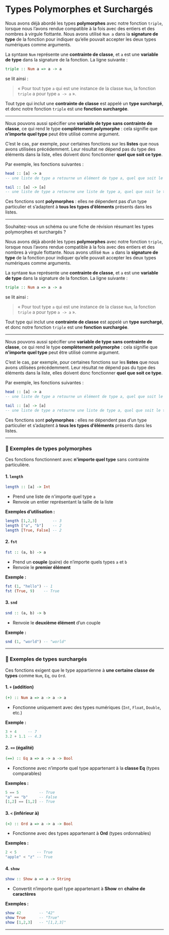 # Types Polymorphes et Surchargés

Nous avons déjà abordé les types **polymorphes** avec notre fonction `triple`, lorsque nous l’avons rendue compatible à la fois avec des entiers et des nombres à virgule flottante.
Nous avons utilisé `Num a` dans la **signature de type** de la fonction pour indiquer qu’elle pouvait accepter les deux types numériques comme arguments.

La syntaxe `Num` représente une **contrainte de classe**, et `a` est une **variable de type** dans la signature de la fonction.
La ligne suivante :

```haskell
triple :: Num a => a -> a
```

se lit ainsi :

> « Pour tout type `a` qui est une instance de la classe `Num`, la fonction `triple` a pour type `a -> a` ».

Tout type qui inclut une **contrainte de classe** est appelé un **type surchargé**, et donc notre fonction `triple` est une **fonction surchargée**.

---

Nous pouvons aussi spécifier une **variable de type sans contrainte de classe**, ce qui rend le type **complètement polymorphe** : cela signifie que **n'importe quel type** peut être utilisé comme argument.

C’est le cas, par exemple, pour certaines fonctions sur les **listes** que nous avons utilisées précédemment.
Leur résultat ne dépend pas du type des éléments dans la liste, elles doivent donc fonctionner **quel que soit ce type**.

Par exemple, les fonctions suivantes :

```haskell
head :: [a] -> a
-- une liste de type a retourne un élément de type a, quel que soit le type a pour cette liste

tail :: [a] -> [a]
-- une liste de type a retourne une liste de type a, quel que soit le type a pour cette liste
```

Ces fonctions sont **polymorphes** : elles ne dépendent pas d’un type particulier et s’adaptent à **tous les types d’éléments** présents dans les listes.

---

Souhaitez-vous un schéma ou une fiche de révision résumant les types polymorphes et surchargés ?


Nous avons déjà abordé les types **polymorphes** avec notre fonction `triple`, lorsque nous l’avons rendue compatible à la fois avec des entiers et des nombres à virgule flottante.
Nous avons utilisé `Num a` dans la **signature de type** de la fonction pour indiquer qu’elle pouvait accepter les deux types numériques comme arguments.

La syntaxe `Num` représente une **contrainte de classe**, et `a` est une **variable de type** dans la signature de la fonction.
La ligne suivante :

```haskell
triple :: Num a => a -> a
```

se lit ainsi :

> « Pour tout type `a` qui est une instance de la classe `Num`, la fonction `triple` a pour type `a -> a` ».

Tout type qui inclut une **contrainte de classe** est appelé un **type surchargé**, et donc notre fonction `triple` est une **fonction surchargée**.

---

Nous pouvons aussi spécifier une **variable de type sans contrainte de classe**, ce qui rend le type **complètement polymorphe** : cela signifie que **n'importe quel type** peut être utilisé comme argument.

C’est le cas, par exemple, pour certaines fonctions sur les **listes** que nous avons utilisées précédemment.
Leur résultat ne dépend pas du type des éléments dans la liste, elles doivent donc fonctionner **quel que soit ce type**.

Par exemple, les fonctions suivantes :

```haskell
head :: [a] -> a
-- une liste de type a retourne un élément de type a, quel que soit le type a pour cette liste

tail :: [a] -> [a]
-- une liste de type a retourne une liste de type a, quel que soit le type a pour cette liste
```

Ces fonctions sont **polymorphes** : elles ne dépendent pas d’un type particulier et s’adaptent à **tous les types d’éléments** présents dans les listes.

---

### 📌 Exemples de **types polymorphes**

Ces fonctions fonctionnent avec **n'importe quel type** sans contrainte particulière.

#### 1. `length`

```haskell
length :: [a] -> Int
```

* Prend une liste de n'importe quel type `a`
* Renvoie un entier représentant la taille de la liste

**Exemples d’utilisation :**

```haskell
length [1,2,3]       -- 3
length ["a", "b"]    -- 2
length [True, False] -- 2
```

#### 2. `fst`

```haskell
fst :: (a, b) -> a
```

* Prend un **couple** (paire) de n’importe quels types `a` et `b`
* Renvoie le **premier élément**

**Exemple :**

```haskell
fst (1, "hello") -- 1
fst (True, 9)    -- True
```

#### 3. `snd`

```haskell
snd :: (a, b) -> b
```

* Renvoie le **deuxième élément** d’un couple

**Exemple :**

```haskell
snd (1, "world") -- "world"
```

---

### 📌 Exemples de **types surchargés**

Ces fonctions exigent que le type appartienne à **une certaine classe de types** comme `Num`, `Eq`, ou `Ord`.

#### 1. `+` (addition)

```haskell
(+) :: Num a => a -> a -> a
```

* Fonctionne uniquement avec des types numériques (`Int`, `Float`, `Double`, etc.)

**Exemple :**

```haskell
3 + 4     -- 7
3.2 + 1.1 -- 4.3
```

#### 2. `==` (égalité)

```haskell
(==) :: Eq a => a -> a -> Bool
```

* Fonctionne avec n’importe quel type appartenant à la **classe Eq** (types comparables)

**Exemples :**

```haskell
5 == 5         -- True
"a" == "b"     -- False
[1,2] == [1,2] -- True
```

#### 3. `<` (inférieur à)

```haskell
(<) :: Ord a => a -> a -> Bool
```

* Fonctionne avec des types appartenant à **Ord** (types ordonnables)

**Exemples :**

```haskell
2 < 5         -- True
"apple" < "z" -- True
```

#### 4. `show`

```haskell
show :: Show a => a -> String
```

* Convertit n’importe quel type appartenant à **Show** en **chaîne de caractères**

**Exemples :**

```haskell
show 42        -- "42"
show True      -- "True"
show [1,2,3]   -- "[1,2,3]"
```

---
